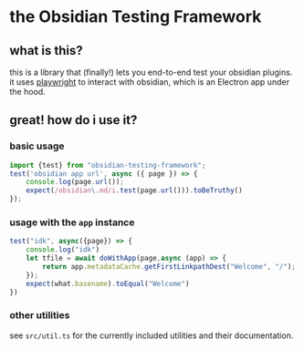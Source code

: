 # the Obsidian Testing Framework 

## what is this?

this is a library that (finally!) lets you end-to-end test your obsidian plugins.
it uses [playwright](https://playwright.dev/docs/intro) to interact with obsidian,
which is an Electron app under the hood.

## great! how do i use it?

### basic usage
```ts
import {test} from "obsidian-testing-framework";
test('obsidian app url', async ({ page }) => {
	console.log(page.url());
	expect(/obsidian\.md/i.test(page.url())).toBeTruthy()
});
```
### usage with the `app` instance
```ts
test("idk", async({page}) => {
	console.log("idk")
	let tfile = await doWithApp(page,async (app) => {
		return app.metadataCache.getFirstLinkpathDest("Welcome", "/");
	});
	expect(what.basename).toEqual("Welcome")
})
```

### other utilities

see `src/util.ts` for the currently included utilities and their documentation.
